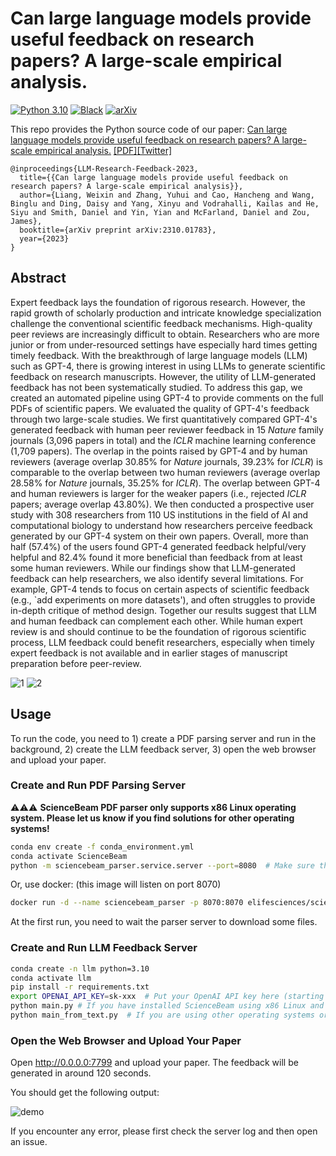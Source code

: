 # Can large language models provide useful feedback on research papers? A large-scale empirical analysis.

[![Python 3.10](https://img.shields.io/badge/python-3.10-blue.svg)](https://www.python.org/downloads/release/python-3100/)
[![Black](https://img.shields.io/badge/code%20style-black-000000.svg)](https://github.com/ambv/black)
[![arXiv](https://img.shields.io/badge/arXiv-2310.01783-b31b1b.svg)](https://arxiv.org/abs/2310.01783)

This repo provides the Python source code of our paper: 
[Can large language models provide useful feedback on research papers? A large-scale empirical analysis.](https://arxiv.org/abs/2310.01783)
[[PDF]](https://arxiv.org/pdf/2310.01783.pdf)[[Twitter]](https://twitter.com/james_y_zou/status/1709608909395357946)


```
@inproceedings{LLM-Research-Feedback-2023,
  title={{Can large language models provide useful feedback on research papers? A large-scale empirical analysis}},
  author={Liang, Weixin and Zhang, Yuhui and Cao, Hancheng and Wang, Binglu and Ding, Daisy and Yang, Xinyu and Vodrahalli, Kailas and He, Siyu and Smith, Daniel and Yin, Yian and McFarland, Daniel and Zou, James},
  booktitle={arXiv preprint arXiv:2310.01783},
  year={2023}
}
```



## Abstract

Expert feedback lays the foundation of rigorous research. However, the rapid growth of scholarly production and intricate knowledge specialization challenge the conventional scientific feedback mechanisms. High-quality peer reviews are increasingly difficult to obtain. Researchers who are more junior or from under-resourced settings have especially hard times getting timely feedback. With the breakthrough of large language models (LLM) such as GPT-4, there is growing interest in using LLMs to generate scientific feedback on research manuscripts. However, the utility of LLM-generated feedback has not been systematically studied. To address this gap, we created an automated pipeline using GPT-4 to provide comments on the full PDFs of scientific papers. We evaluated the quality of GPT-4's feedback through two large-scale studies. We first quantitatively compared GPT-4's generated feedback with human peer reviewer feedback in 15 _Nature_ family journals (3,096 papers in total) and the _ICLR_ machine learning conference (1,709 papers). The overlap in the points raised by GPT-4 and by human reviewers (average overlap 30.85% for _Nature_ journals, 39.23% for _ICLR_) is comparable to the overlap between two human reviewers (average overlap 28.58% for _Nature_ journals, 35.25% for _ICLR_). The overlap between GPT-4 and human reviewers is larger for the weaker papers (i.e., rejected _ICLR_ papers; average overlap 43.80%). We then conducted a prospective user study with 308 researchers from 110 US institutions in the field of AI and computational biology to understand how researchers perceive feedback generated by our GPT-4 system on their own papers. Overall, more than half (57.4%) of the users found GPT-4 generated feedback helpful/very helpful and 82.4% found it more beneficial than feedback from at least some human reviewers. While our findings show that LLM-generated feedback can help researchers, we also identify several limitations. For example, GPT-4 tends to focus on certain aspects of scientific feedback (e.g., `add experiments on more datasets'), and often struggles to provide in-depth critique of method design. Together our results suggest that LLM and human feedback can complement each other. While human expert review is and should continue to be the foundation of rigorous scientific process, LLM feedback could benefit researchers, especially when timely expert feedback is not available and in earlier stages of manuscript preparation before peer-review.

![1](https://github.com/Weixin-Liang/LLM-scientific-feedback/assets/32794044/8958eb56-a652-45bb-9347-e9578f432ae0)
![2](https://github.com/Weixin-Liang/LLM-scientific-feedback/assets/32794044/6228288b-9a54-4c90-8510-32bb823f1e05)



## Usage

To run the code, you need to 1) create a PDF parsing server and run in the background, 2) create the LLM feedback server, 3) open the web browser and upload your paper.

### Create and Run PDF Parsing Server

⚠️⚠️⚠️ **ScienceBeam PDF parser only supports x86 Linux operating system. Please let us know if you find solutions for other operating systems!**

```bash
conda env create -f conda_environment.yml
conda activate ScienceBeam
python -m sciencebeam_parser.service.server --port=8080  # Make sure this is running in the background
```

Or, use docker: (this image will listen on port 8070)
```bash
docker run -d --name sciencebeam_parser -p 8070:8070 elifesciences/sciencebeam-parser:0.1.8
```

At the first run, you need to wait the parser server to download some files.

### Create and Run LLM Feedback Server

```bash
conda create -n llm python=3.10
conda activate llm
pip install -r requirements.txt
export OPENAI_API_KEY=sk-xxx  # Put your OpenAI API key here (starting with "sk-")
python main.py # If you have installed ScienceBeam using x86 Linux and want to generate feedback from the raw PDF file
python main_from_text.py  # If you are using other operating systems or want to generate feedback from the parsed paper in text format
```

### Open the Web Browser and Upload Your Paper

Open http://0.0.0.0:7799 and upload your paper. The feedback will be generated in around 120 seconds.

You should get the following output:

![demo](demo.png)

If you encounter any error, please first check the server log and then open an issue.

